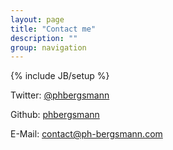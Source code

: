 ```yaml
---
layout: page
title: "Contact me"
description: ""
group: navigation
---
```

{% include JB/setup %}

Twitter: [@phbergsmann](https://twitter.com/phbergsmann)

Github: [phbergsmann](https://github.com/phbergsmann)

E-Mail: [contact@ph-bergsmann.com](mailto:contact@ph-bergsmann.com)